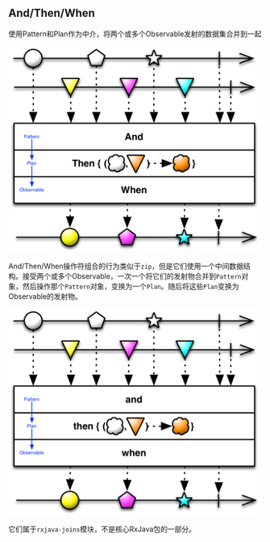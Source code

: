 

## And/Then/When

使用Pattern和Plan作为中介，将两个或多个Observable发射的数据集合并到一起

![and/then/when](../images/operators/and_then_when.C.png)

And/Then/When操作符组合的行为类似于`zip`，但是它们使用一个中间数据结构。接受两个或多个Observable，一次一个将它们的发射物合并到`Pattern`对象，然后操作那个`Pattern`对象，变换为一个`Plan`。随后将这些`Plan`变换为Observable的发射物。

![and/then/when](../images/operators/and_then_when.png)

它们属于`rxjava-joins`模块，不是核心RxJava包的一部分。
